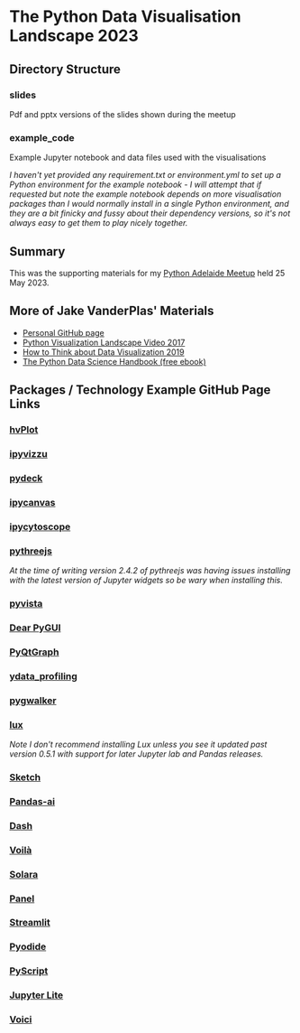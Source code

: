 # The Python Data Visualisation Landscape 2023

## Directory Structure

### slides

Pdf and pptx versions of the slides shown during the meetup

### example_code

Example Jupyter notebook and data files used with the visualisations

_I haven't yet provided any requirement.txt or environment.yml to set up a Python environment for the example notebook - I will attempt that if requested but note the example notebook depends on more visualisation packages than I would normally install in a single Python environment, and they are a bit finicky and fussy about their dependency versions, so it's not always easy to get them to play nicely together._

## Summary

This was the supporting materials for my [Python Adelaide Meetup](https://www.meetup.com/pythonadelaide/events/293393259/) held 25 May 2023.

## More of Jake VanderPlas' Materials

* [Personal GitHub page](https://github.com/jakevdp)
* [Python Visualization Landscape Video 2017](https://youtu.be/FytuB8nFHPQ)
* [How to Think about Data Visualization 2019](https://youtu.be/vTingdk_pVM)
* [The Python Data Science Handbook (free ebook)](https://jakevdp.github.io/PythonDataScienceHandbook/)

## Packages / Technology Example GitHub Page Links

### [hvPlot](https://github.com/holoviz/hvplot)

### [ipyvizzu](https://github.com/vizzuhq/ipyvizzu)

### [pydeck](https://github.com/visgl/deck.gl)

### [ipycanvas](https://github.com/martinRenou/ipycanvas)

### [ipycytoscope](https://github.com/cytoscape/ipycytoscape)

### [pythreejs](https://github.com/jupyter-widgets/pythreejs)

_At the time of writing version 2.4.2 of pythreejs was having issues installing with the latest version of Jupyter widgets so be wary when installing this._

### [pyvista](https://github.com/pyvista/pyvista)

### [Dear PyGUI](https://github.com/hoffstadt/DearPyGui)

### [PyQtGraph](https://github.com/pyqtgraph/pyqtgraph)

### [ydata_profiling](https://github.com/ydataai/ydata-profiling)

### [pygwalker](https://github.com/Kanaries/pygwalker)

### [lux](https://github.com/lux-org/lux)

_Note I don't recommend installing Lux unless you see it updated past version 0.5.1 with support for later Jupyter lab and Pandas releases._

### [Sketch](https://github.com/approximatelabs/sketch)

### [Pandas-ai](https://github.com/gventuri/pandas-ai)

### [Dash](https://github.com/plotly/dash)

### [Voilà](https://github.com/voila-dashboards/voila)

### [Solara](https://github.com/widgetti/solara)

### [Panel](https://github.com/holoviz/panel)

### [Streamlit](https://github.com/streamlit/streamlit)

### [Pyodide](https://github.com/pyodide/pyodide)

### [PyScript](https://github.com/pyscript/pyscript)

### [Jupyter Lite](https://github.com/jupyterlite/jupyterlite)

### [Voici](https://github.com/voila-dashboards/voici)
